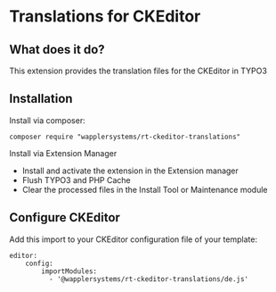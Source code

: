# Translations for CKEditor

## What does it do?

This extension provides the translation files for the CKEditor in TYPO3

## Installation

Install via composer: 

    composer require "wapplersystems/rt-ckeditor-translations"

Install via Extension Manager
* Install and activate the extension in the Extension manager 
* Flush TYPO3 and PHP Cache
* Clear the processed files in the Install Tool or Maintenance module


## Configure CKEditor

Add this import to your CKEditor configuration file of your template:

    editor:
        config:
            importModules:
              - '@wapplersystems/rt-ckeditor-translations/de.js'


